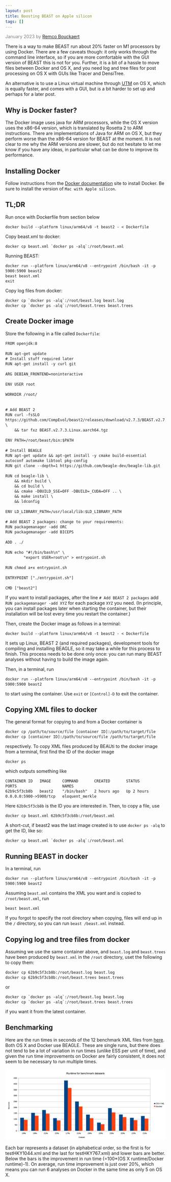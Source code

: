 ```yaml
---
layout: post
title: Boosting BEAST on Apple silicon
tags: []
---
```


<p style="color: gray;">January 2023 by <a href="mailto:r.bouckaert@auckland.ac.nz">Remco Bouckaert</a></p>

There is a way to make BEAST run about 20% faster on M1 processors by using Docker. There are a few caveats though: it only works through the command line interface, so if you are more comfortable with the GUI version of BEAST this is not for you. Further, it is a bit of a hassle to move files between Docker and OS X, and you need log and tree files for post processing on OS X with GUIs like Tracer and DensiTree.

An alternative is to use a Linux virtual machine through [UTM](https://mac.getutm.app/) on OS X, which is equally faster, and comes with a GUI, but is a bit harder to set up and perhaps for a later post.

## Why is Docker faster?

The Docker image uses java for ARM processors, while the OS X version uses the x86-64 version, which is translated by Rosetta 2 to ARM instructions. There are implementations of Java for ARM on OS X, but they perform worse than the x86-64 version for BEAST at the moment. It is not clear to me why the ARM versions are slower, but do not hesitate to let me know if you have any ideas, in particular what can be done to improve its performance.

## Installing Docker

Follow instructions from the [Docker documentation](https://docs.docker.com/docker-for-mac/install/#download-docker-for-mac) site to install Docker. Be sure to install the version of `Mac with Apple silicon`.

## TL;DR

Run once with Dockerfile from section below
```
docker build --platform linux/arm64/v8 -t beast2 - < Dockerfile
```
Copy beast.xml to docker:
```
docker cp beast.xml `docker ps -alq`:/root/beast.xml
```
Running BEAST:
```
docker run --platform linux/arm64/v8 --entrypoint /bin/bash -it -p 5900:5900 beast2
beast beast.xml
exit
```
Copy log files from  docker:
```
docker cp `docker ps -alq`:/root/beast.log beast.log
docker cp `docker ps -alq`:/root/beast.trees beast.trees
```


## Create Docker image


Store the following in a file called `Dockerfile`:

```
FROM openjdk:8

RUN apt-get update
# Install stuff required later
RUN apt-get install -y curl git

ARG DEBIAN_FRONTEND=noninteractive

ENV USER root

WORKDIR /root/


# Add BEAST 2
RUN curl -fsSLO https://github.com/CompEvol/beast2/releases/download/v2.7.3/BEAST.v2.7.3.Linux.aarch64.tgz \
	&& tar fxz BEAST.v2.7.3.Linux.aarch64.tgz 

ENV PATH=/root/beast/bin:$PATH

# Install BEAGLE
RUN apt-get update && apt-get install -y cmake build-essential autoconf automake libtool pkg-config
RUN git clone --depth=1 https://github.com/beagle-dev/beagle-lib.git 

RUN cd beagle-lib \
    && mkdir build \
    && cd build \
    && cmake -DBUILD_SSE=OFF -DBUILD=_CUDA=OFF .. \
    && make install \
    && ldconfig

ENV LD_LIBRARY_PATH=/usr/local/lib:$LD_LIBRARY_PATH

# Add BEAST 2 packages: change to your requirements:
RUN packagemanager -add ORC
RUN packagemanager -add BICEPS

ADD . ./

RUN echo "#!/bin/bash\n" \
        "export USER=root\n" > entrypoint.sh

RUN chmod a+x entrypoint.sh

ENTRYPOINT ["./entrypoint.sh"]

CMD ["beast2"]
```

If you want to install packages, after the line `# Add BEAST 2 packages` add `RUN packagemanager -add XYZ` for each package `XYZ` you need. (In principle, you can install packages later when starting the container, but their installation will be lost every time you restart the container.)

Then, create the Docker image as follows in a terminal:

```
docker build --platform linux/arm64/v8 -t beast2 - < Dockerfile
```

It sets up Linux, BEAST 2 (and required packages), development tools for compiling and installing BEAGLE, so it may take a while for this process to finish. This process needs to be done only once: you can run many BEAST analyses without having to build the image again.

Then, in a terminal, run

```
docker run --platform linux/arm64/v8 --entrypoint /bin/bash -it -p 5900:5900 beast2
```

to start using the container. Use `exit` or `[Control]-D` to exit the container.


## Copying XML files to docker

The general format for copying to and from a Docker container is

```
docker cp /path/to/source/file [container ID]:/path/to/target/file
docker cp [container ID]:/path/to/source/file /path/to/target/file
```

respectively. To copy XML files produced by BEAUti to the docker image from a terminal, first find the ID of the docker image

```
docker ps
```

which outputs something like

```
CONTAINER ID   IMAGE     COMMAND       CREATED       STATUS       PORTS                    NAMES
62b9c5f3cb8b   beast2    "/bin/bash"   2 hours ago   Up 2 hours   0.0.0.0:5900->5900/tcp   eloquent_merkle
```

Here `62b9c5f3cb8b` is the ID you are interested in. Then, to copy a file, use

```
docker cp beast.xml 62b9c5f3cb8b:/root/beast.xml
```

A short-cut, if beast2 was the last image created is to use `docker ps -alq` to get the ID, like so:

```
docker cp beast.xml `docker ps -alq`:/root/beast.xml
```

## Running BEAST in docker

In a terminal, run

```
docker run --platform linux/arm64/v8 --entrypoint /bin/bash -it -p 5900:5900 beast2
```

Assuming `beast.xml` contains the XML you want and is copied to `/root/beast.xml`, run

```
beast beast.xml
```

If you forgot to specify the root directory when copying, files will end up in the `/` directory, so you can run `beast /beast.xml` instead.


## Copying log and tree files from docker

Assuming we use the same container above, and `beast.log` and `beast.trees` have been produced by `beast.xml` in the `/root` directory, uset the following to copy them:

```
docker cp 62b9c5f3cb8b:/root/beast.log beast.log
docker cp 62b9c5f3cb8b:/root/beast.trees beast.trees
```

or 

```
docker cp `docker ps -alq`:/root/beast.log beast.log
docker cp `docker ps -alq`:/root/beast.trees beast.trees
```

if you want it from the latest container.

## Benchmarking

Here are the run times in seconds of the 12 benchmark XML files from [here](https://github.com/CompEvol/beast2/tree/master/examples/benchmark/II). Both OS X and Docker use BEAGLE. These are single runs, but there does not tend to be a lot of variation in run times (unlike ESS per unit of time), and given the run time improvements on Docker are fairly consistent, it does not seem to be necessary to run multiple times.

![runtimes](/images/dockerOnOsXPerformance.png)

Each bar represents a dataset (in alphabetical order, so the first is for testHKY1044.xml and the last for testHKY767.xml) and lower bars are better. Below the bars is the improvement in run time (=100*(OS X runtime/Docker runtime)-1). On average, run time improvement is just over 20%, which means you can run 6 analyses on Docker in the same time as only 5 on OS X.


